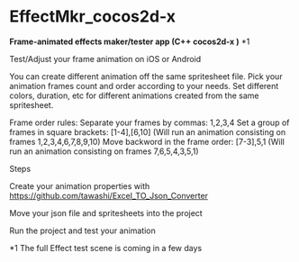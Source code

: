 # EffectMkr_cocos2d-x

<b>Frame-animated effects maker/tester app (C++ cocos2d-x )</b>
*1

Test/Adjust your frame animation on iOS or Android

You can create different animation off the same spritesheet file. Pick your animation frames count and order according to your needs. Set different colors, duration, etc for different animations created from the same spritesheet.

Frame order rules: Separate your frames by commas: 1,2,3,4 Set a group of frames in square brackets: [1-4],[6,10] (Will run an animation consisting on frames 1,2,3,4,6,7,8,9,10) Move backword in the frame order: [7-3],5,1 (Will run an animation consisting on frames 7,6,5,4,3,5,1)

Steps

Create your animation properties with https://github.com/tawashi/Excel_TO_Json_Converter

Move your json file and spritesheets into the project

Run the project and test your animation

*1 The full Effect test scene is coming in a few days






